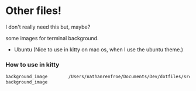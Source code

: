 # Other files!

I don't really need this but, maybe?

some images for terminal background.


- Ubuntu (Nice to use in kitty on mac os, when I use the ubuntu theme.)


### How to use in kitty

```sh
background_image        /Users/nathanrenfroe/Documents/Dev/dotfiles/src/Ubuntu.png
background_image
```